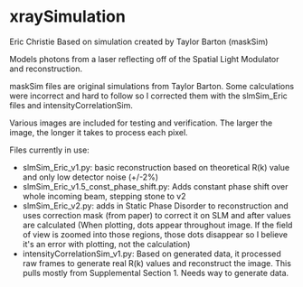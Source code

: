 # xraySimulation
Eric Christie
Based on simulation created by Taylor Barton (maskSim)

Models photons from a laser reflecting off of the Spatial Light Modulator
and reconstruction.

maskSim files are original simulations from Taylor Barton. Some calculations were incorrect and hard to follow so I corrected them with the slmSim_Eric files and intensityCorrelationSim.

Various images are included for testing and verification. The larger the image, the longer it takes to process each pixel.

Files currently in use:
- slmSim_Eric_v1.py: basic reconstruction based on theoretical R(k) value and only low detector noise (+/-2%)
- slmSim_Eric_v1.5_const_phase_shift.py: Adds constant phase shift over whole incoming beam, stepping stone to v2
- slmSim_Eric_v2.py: adds in Static Phase Disorder to reconstruction and uses correction mask (from paper) to correct it on SLM and after values are calculated (When plotting, dots appear throughout image. If the field of view is zoomed into those regions, those dots disappear so I believe it's an error with plotting, not the calculation)
- intensityCorrelationSim_v1.py: Based on generated data, it processed raw frames to generate real R(k) values and reconstruct the image. This pulls mostly from Supplemental Section 1. Needs way to generate data.

